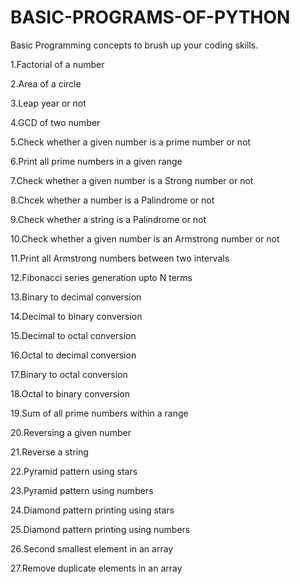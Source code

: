 # BASIC-PROGRAMS-OF-PYTHON

Basic Programming concepts to brush up your coding skills.


1.Factorial of a number

2.Area of a circle

3.Leap year or not

4.GCD of two number

5.Check whether a given number is a prime number or not

6.Print all prime numbers in a given range

7.Check whether a given number is a Strong number or not

8.Chcek whether a number is a Palindrome or not

9.Check whether a string is a Palindrome or not

10.Check whether a given number is an Armstrong number or not

11.Print all Armstrong numbers between two intervals

12.Fibonacci series generation upto N terms

13.Binary to decimal conversion

14.Decimal to binary conversion

15.Decimal to octal conversion

16.Octal to decimal conversion

17.Binary to octal conversion

18.Octal to binary conversion

19.Sum of all prime numbers within a range

20.Reversing a given number

21.Reverse a string

22.Pyramid pattern using stars

23.Pyramid pattern using numbers

24.Diamond pattern printing using stars

25.Diamond pattern printing using numbers

26.Second smallest element in an array

27.Remove duplicate elements in an array
